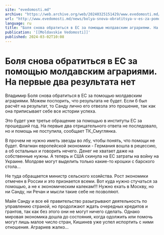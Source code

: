 ```yaml
---
site: "evedomosti.md"
archive: "https://web.archive.org/web/20240325151429/www.evedomosti.md/news/bolya-snova-obratitsya-v-es-za-pomoshyu-moldavskim-agrariyam"
url: "http://www.evedomosti.md/news/bolya-snova-obratitsya-v-es-za-pomoshyu-moldavskim-agrariyam"
language: ru
title: "Боля снова обратиться в ЕС за помощью молдавским аграриями. На первые два результата нет"
publication: '[[Moldavskie Vedomosti]]'
published: 2024-03-02T10:08
---
```


# Боля снова обратиться в ЕС за помощью молдавским аграриями. На первые два результата нет

Владимир Боля снова обратиться в ЕС за помощью молдавским аграриями. Можем поспорить, что результата не будет. Если б был расчёт на результат, то Санду лично его отвезла это прошение, так как она приписывает себе все истории успеха.

Это будет уже третье обращение за помощью в институты ЕС за прошедший год. На первые два отрицательного ответа не последовало, но и помощь не поступила, сообщает ТК_Смуглянка.

В прочем не нужно иметь звезды во лбу, чтобы понять, что помощи не будет. Флагман европейской экономики - Германия вошла в рецессию, а об остальных и говорить нечего. Денег не хватает даже на собственные нужны. А теперь и США скинула на ЕС затраты на войну на Украине. Молдове могут выделить только какие-то крошки с барского стола...

Не туда обращается министр сельского хозяйства. Рост экономики отмечен в России и это признается всеми. Вот куда нужно стучаться за помощью, а не к экономическим калекам!!! Нужно ехать в Москву, но ни Санду, ни Речан и мысли такие себе не позволяют.

Майя Санду и все её правительство разыгрывают деятельность по управлению страной, но продолжают ждать очередных кредитов и грантов, так как без этого они не могут ничего сделать. Однако мировая экономика дошла до состояния, когда одолжить или помочь могут лишь малое число стран, Кишинев уже успел испортить с ними отношения. Аграриев жалко...